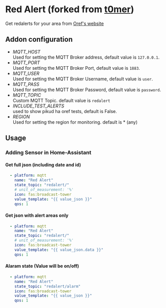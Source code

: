 # Red Alert (forked from [t0mer](https://github.com/t0mer))

Get redalerts for your area from [Oref's website](https://www.oref.org.il)

## Addon configuration

- *MQTT_HOST*</br>
Used for setting the MQTT Broker address, default value is `127.0.0.1`.
- *MQTT_PORT*</br>
Used for setting the MQTT Broker Port, default value is `1883`.
- *MQTT_USER*</br>
Used for setting the MQTT Broker Username, default value is `user`.
- *MQTT_PASS*</br>
Used for setting the MQTT Broker Password, default value is `password`.
- *MQTT_TOPIC*</br>
Custom MQTT Topic. default value is `redalert`
- *INCLUDE_TEST_ALERTS*</br>
used to show pikud ha oref tests, default is False.
- *REGION*</br>
Used for setting the region for monitoring. default is * (any)

## Usage

### Adding Sensor in Home-Assistant
#### Get full json (including date and id)
```yaml
  - platform: mqtt
    name: "Red Alert"
    state_topic: "redalert/"
    # unit_of_measurement: '%'
    icon: fas:broadcast-tower
    value_template: "{{ value_json }}"
    qos: 1
```

#### Get json with alert areas only
```yaml
  - platform: mqtt
    name: "Red Alert"
    state_topic: "redalert/"
    # unit_of_measurement: '%'
    icon: fas:broadcast-tower
    value_template: "{{ value_json.data }}"
    qos: 1
```

#### Alaram state (Value will be on/off)
```yaml
  - platform: mqtt
    name: "Red Alert"
    state_topic: "redalert/alarm"
    icon: fas:broadcast-tower
    value_template: "{{ value_json }}"
    qos: 1
```